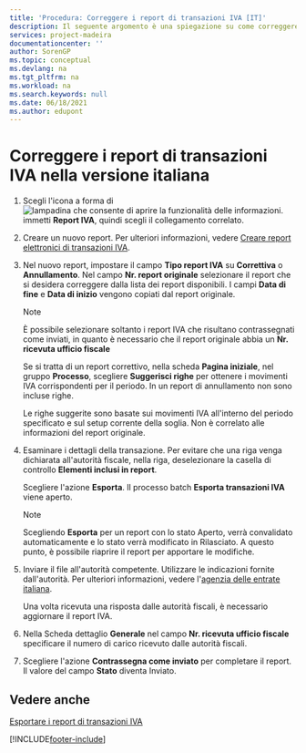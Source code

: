 ```yaml
---
title: 'Procedura: Correggere i report di transazioni IVA [IT]'
description: Il seguente argomento è una spiegazione su come correggere e inviare nuovamente i report elettronici di transazione IVA.
services: project-madeira
documentationcenter: ''
author: SorenGP
ms.topic: conceptual
ms.devlang: na
ms.tgt_pltfrm: na
ms.workload: na
ms.search.keywords: null
ms.date: 06/18/2021
ms.author: edupont
---
```

# Correggere i report di transazioni IVA nella versione italiana

1.  Scegli l'icona a forma di ![lampadina che consente di aprire la funzionalità delle informazioni.](../../media/ui-search/search_small.png "Informazioni sull'operazione che si desidera eseguire") immetti **Report IVA**, quindi scegli il collegamento correlato.  
2.  Creare un nuovo report. Per ulteriori informazioni, vedere [Creare report elettronici di transazioni IVA](how-to-create-electronic-vat-transactions-reports.md).  
3.  Nel nuovo report, impostare il campo **Tipo report IVA** su **Correttiva** o **Annullamento**. Nel campo **Nr. report originale** selezionare il report che si desidera correggere dalla lista dei report disponibili. I campi **Data di fine** e **Data di inizio** vengono copiati dal report originale.  

    > [!NOTE]  
    >  È possibile selezionare soltanto i report IVA che risultano contrassegnati come inviati, in quanto è necessario che il report originale abbia un **Nr. ricevuta ufficio fiscale**  
    >   
    >  Se si tratta di un report correttivo, nella scheda **Pagina iniziale**, nel gruppo **Processo**, scegliere **Suggerisci righe** per ottenere i movimenti IVA corrispondenti per il periodo. In un report di annullamento non sono incluse righe.  
    >   
    >  Le righe suggerite sono basate sui movimenti IVA all'interno del periodo specificato e sul setup corrente della soglia. Non è correlato alle informazioni del report originale.  

4.  Esaminare i dettagli della transazione. Per evitare che una riga venga dichiarata all'autorità fiscale, nella riga, deselezionare la casella di controllo **Elementi inclusi in report**.  

    Scegliere l'azione **Esporta**. Il processo batch **Esporta transazioni IVA** viene aperto.  

    > [!NOTE]  
    >  Scegliendo **Esporta** per un report con lo stato Aperto, verrà convalidato automaticamente e lo stato verrà modificato in Rilasciato. A questo punto, è possibile riaprire il report per apportare le modifiche.  

5.  Inviare il file all'autorità competente. Utilizzare le indicazioni fornite dall'autorità. Per ulteriori informazioni, vedere l'[agenzia delle entrate italiana](https://go.microsoft.com/fwlink/?LinkID=206524).  

    Una volta ricevuta una risposta dalle autorità fiscali, è necessario aggiornare il report IVA.  

6.  Nella Scheda dettaglio **Generale** nel campo **Nr. ricevuta ufficio fiscale** specificare il numero di carico ricevuto dalle autorità fiscali.  
7.  Scegliere l'azione **Contrassegna come inviato** per completare il report. Il valore del campo **Stato** diventa Inviato.  

## Vedere anche  
 [Esportare i report di transazioni IVA](how-to-export-vat-transactions-reports.md)


[!INCLUDE[footer-include](../../includes/footer-banner.md)]